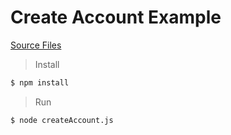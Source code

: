 # Create Account Example

[Source Files](includes/create-account)

> Install

```bash
$ npm install
```

> Run

```bash
$ node createAccount.js
```
